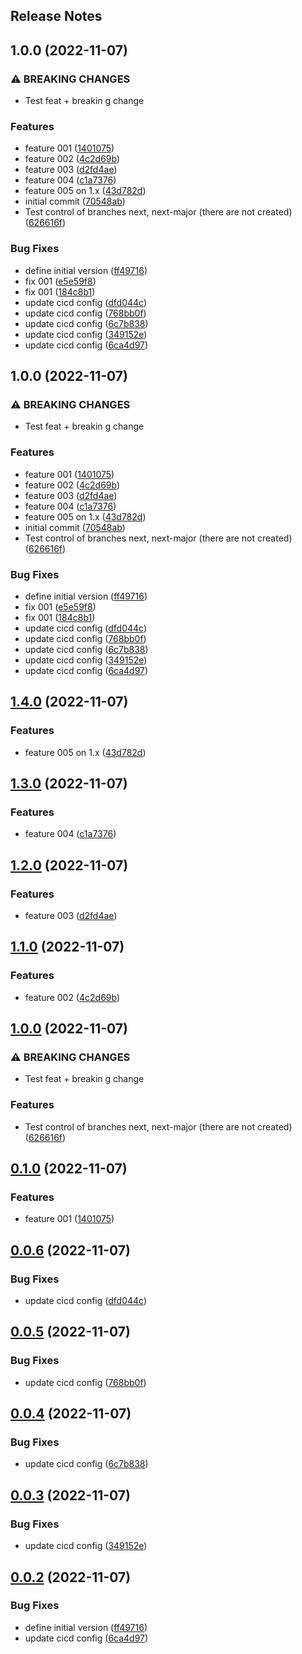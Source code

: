 Release Notes
---

## 1.0.0 (2022-11-07)


### ⚠ BREAKING CHANGES

* Test feat + breakin g change

### Features

* feature 001 ([1401075](https://github.com/davisusanibar/poc-semantic-release-use-cases/commit/14010751d6ff05f04152220152fe9bbb4c428c33))
* feature 002 ([4c2d69b](https://github.com/davisusanibar/poc-semantic-release-use-cases/commit/4c2d69bbb83ae89b8bbd64a5398985075cd4640e))
* feature 003 ([d2fd4ae](https://github.com/davisusanibar/poc-semantic-release-use-cases/commit/d2fd4ae6e913222af94a88967f7ba7b242cdb1b8))
* feature 004 ([c1a7376](https://github.com/davisusanibar/poc-semantic-release-use-cases/commit/c1a73760ad9515a3aa50f5ca79407096f472fb4e))
* feature 005 on 1.x ([43d782d](https://github.com/davisusanibar/poc-semantic-release-use-cases/commit/43d782dc64ea7279ce2f8e0c54d109631d598aa6))
* initial commit ([70548ab](https://github.com/davisusanibar/poc-semantic-release-use-cases/commit/70548ab66ff86a6f932df50a5a5e7afad3a8a11d))
* Test control of branches next, next-major (there are not created) ([626616f](https://github.com/davisusanibar/poc-semantic-release-use-cases/commit/626616f9c4b2814aadfc422b46f405a0f7271f1a))


### Bug Fixes

* define initial version ([ff49716](https://github.com/davisusanibar/poc-semantic-release-use-cases/commit/ff497162d4402848d2c263461841170bc8f1f9bf))
* fix 001 ([e5e59f8](https://github.com/davisusanibar/poc-semantic-release-use-cases/commit/e5e59f846a0c7729790d883fe582be3ddbbc492e))
* fix 001 ([184c8b1](https://github.com/davisusanibar/poc-semantic-release-use-cases/commit/184c8b16526e964e0019c87d000f4de7d6ae2ebb))
* update cicd config ([dfd044c](https://github.com/davisusanibar/poc-semantic-release-use-cases/commit/dfd044c3aa3ba9d3156f679b4aa70e953ada4119))
* update cicd config ([768bb0f](https://github.com/davisusanibar/poc-semantic-release-use-cases/commit/768bb0f395b42adb2415b7de5180c5b4dfdb111e))
* update cicd config ([6c7b838](https://github.com/davisusanibar/poc-semantic-release-use-cases/commit/6c7b83855215adc1ec361f994542c404152888af))
* update cicd config ([349152e](https://github.com/davisusanibar/poc-semantic-release-use-cases/commit/349152eab7f322e0108e38cd12871bd537f17a98))
* update cicd config ([6ca4d97](https://github.com/davisusanibar/poc-semantic-release-use-cases/commit/6ca4d970f2f1083b2958be87738fd0de93be2cfd))

## 1.0.0 (2022-11-07)


### ⚠ BREAKING CHANGES

* Test feat + breakin g change

### Features

* feature 001 ([1401075](https://github.com/davisusanibar/poc-semantic-release-use-cases/commit/14010751d6ff05f04152220152fe9bbb4c428c33))
* feature 002 ([4c2d69b](https://github.com/davisusanibar/poc-semantic-release-use-cases/commit/4c2d69bbb83ae89b8bbd64a5398985075cd4640e))
* feature 003 ([d2fd4ae](https://github.com/davisusanibar/poc-semantic-release-use-cases/commit/d2fd4ae6e913222af94a88967f7ba7b242cdb1b8))
* feature 004 ([c1a7376](https://github.com/davisusanibar/poc-semantic-release-use-cases/commit/c1a73760ad9515a3aa50f5ca79407096f472fb4e))
* feature 005 on 1.x ([43d782d](https://github.com/davisusanibar/poc-semantic-release-use-cases/commit/43d782dc64ea7279ce2f8e0c54d109631d598aa6))
* initial commit ([70548ab](https://github.com/davisusanibar/poc-semantic-release-use-cases/commit/70548ab66ff86a6f932df50a5a5e7afad3a8a11d))
* Test control of branches next, next-major (there are not created) ([626616f](https://github.com/davisusanibar/poc-semantic-release-use-cases/commit/626616f9c4b2814aadfc422b46f405a0f7271f1a))


### Bug Fixes

* define initial version ([ff49716](https://github.com/davisusanibar/poc-semantic-release-use-cases/commit/ff497162d4402848d2c263461841170bc8f1f9bf))
* fix 001 ([e5e59f8](https://github.com/davisusanibar/poc-semantic-release-use-cases/commit/e5e59f846a0c7729790d883fe582be3ddbbc492e))
* fix 001 ([184c8b1](https://github.com/davisusanibar/poc-semantic-release-use-cases/commit/184c8b16526e964e0019c87d000f4de7d6ae2ebb))
* update cicd config ([dfd044c](https://github.com/davisusanibar/poc-semantic-release-use-cases/commit/dfd044c3aa3ba9d3156f679b4aa70e953ada4119))
* update cicd config ([768bb0f](https://github.com/davisusanibar/poc-semantic-release-use-cases/commit/768bb0f395b42adb2415b7de5180c5b4dfdb111e))
* update cicd config ([6c7b838](https://github.com/davisusanibar/poc-semantic-release-use-cases/commit/6c7b83855215adc1ec361f994542c404152888af))
* update cicd config ([349152e](https://github.com/davisusanibar/poc-semantic-release-use-cases/commit/349152eab7f322e0108e38cd12871bd537f17a98))
* update cicd config ([6ca4d97](https://github.com/davisusanibar/poc-semantic-release-use-cases/commit/6ca4d970f2f1083b2958be87738fd0de93be2cfd))

## [1.4.0](https://github.com/davisusanibar/poc-semantic-release-use-cases/compare/v1.3.0...v1.4.0) (2022-11-07)


### Features

* feature 005 on 1.x ([43d782d](https://github.com/davisusanibar/poc-semantic-release-use-cases/commit/43d782dc64ea7279ce2f8e0c54d109631d598aa6))

## [1.3.0](https://github.com/davisusanibar/poc-semantic-release-use-cases/compare/v1.2.0...v1.3.0) (2022-11-07)


### Features

* feature 004 ([c1a7376](https://github.com/davisusanibar/poc-semantic-release-use-cases/commit/c1a73760ad9515a3aa50f5ca79407096f472fb4e))

## [1.2.0](https://github.com/davisusanibar/poc-semantic-release-use-cases/compare/v1.1.0...v1.2.0) (2022-11-07)


### Features

* feature 003 ([d2fd4ae](https://github.com/davisusanibar/poc-semantic-release-use-cases/commit/d2fd4ae6e913222af94a88967f7ba7b242cdb1b8))

## [1.1.0](https://github.com/davisusanibar/poc-semantic-release-use-cases/compare/v1.0.0...v1.1.0) (2022-11-07)


### Features

* feature 002 ([4c2d69b](https://github.com/davisusanibar/poc-semantic-release-use-cases/commit/4c2d69bbb83ae89b8bbd64a5398985075cd4640e))

## [1.0.0](https://github.com/davisusanibar/poc-semantic-release-use-cases/compare/v0.1.0...v1.0.0) (2022-11-07)


### ⚠ BREAKING CHANGES

* Test feat + breakin g change

### Features

* Test control of branches next, next-major (there are not created) ([626616f](https://github.com/davisusanibar/poc-semantic-release-use-cases/commit/626616f9c4b2814aadfc422b46f405a0f7271f1a))

## [0.1.0](https://github.com/davisusanibar/poc-semantic-release-use-cases/compare/v0.0.6...v0.1.0) (2022-11-07)


### Features

* feature 001 ([1401075](https://github.com/davisusanibar/poc-semantic-release-use-cases/commit/14010751d6ff05f04152220152fe9bbb4c428c33))

## [0.0.6](https://github.com/davisusanibar/poc-semantic-release-use-cases/compare/v0.0.5...v0.0.6) (2022-11-07)


### Bug Fixes

* update cicd config ([dfd044c](https://github.com/davisusanibar/poc-semantic-release-use-cases/commit/dfd044c3aa3ba9d3156f679b4aa70e953ada4119))

## [0.0.5](https://github.com/davisusanibar/poc-semantic-release-use-cases/compare/v0.0.4...v0.0.5) (2022-11-07)


### Bug Fixes

* update cicd config ([768bb0f](https://github.com/davisusanibar/poc-semantic-release-use-cases/commit/768bb0f395b42adb2415b7de5180c5b4dfdb111e))

## [0.0.4](https://github.com/davisusanibar/poc-semantic-release-use-cases/compare/v0.0.3...v0.0.4) (2022-11-07)


### Bug Fixes

* update cicd config ([6c7b838](https://github.com/davisusanibar/poc-semantic-release-use-cases/commit/6c7b83855215adc1ec361f994542c404152888af))

## [0.0.3](https://github.com/davisusanibar/poc-semantic-release-use-cases/compare/v0.0.2...v0.0.3) (2022-11-07)


### Bug Fixes

* update cicd config ([349152e](https://github.com/davisusanibar/poc-semantic-release-use-cases/commit/349152eab7f322e0108e38cd12871bd537f17a98))

## [0.0.2](https://github.com/davisusanibar/poc-semantic-release-use-cases/compare/v0.0.1...v0.0.2) (2022-11-07)


### Bug Fixes

* define initial version ([ff49716](https://github.com/davisusanibar/poc-semantic-release-use-cases/commit/ff497162d4402848d2c263461841170bc8f1f9bf))
* update cicd config ([6ca4d97](https://github.com/davisusanibar/poc-semantic-release-use-cases/commit/6ca4d970f2f1083b2958be87738fd0de93be2cfd))
